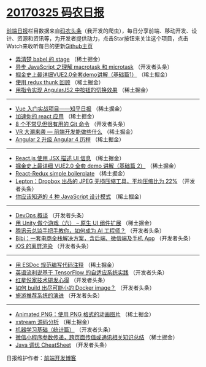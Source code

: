 # [20170325 码农日报](25.md)

[前端日报](http://caibaojian.com/c/news)栏目数据来自[码农头条](http://hao.caibaojian.com/)（我开发的爬虫），每日分享前端、移动开发、设计、资源和资讯等，为开发者提供动力，点击Star按钮来关注这个项目，点击Watch来收听每日的更新[Github主页](https://github.com/kujian/frontendDaily)
* [弄清楚 babel 的 stage](http://hao.caibaojian.com/31775.html) （稀土掘金）
* [异步 JavaScript 之理解 macrotask 和 microtask](http://hao.caibaojian.com/31803.html) （开发者头条）
* [掘金史上最详细VUE2.0全套demo讲解（基础篇1）](http://hao.caibaojian.com/31771.html) （稀土掘金）
* [使用 redux thunk 回顾](http://hao.caibaojian.com/31772.html) （稀土掘金）
* [用指令实现 AngularJS2 中按钮的切换效果](http://hao.caibaojian.com/31762.html) （稀土掘金）

***
* [Vue 入门实战项目——知乎日报](http://hao.caibaojian.com/31763.html) （稀土掘金）
* [加速你的 react 应用](http://hao.caibaojian.com/31766.html) （稀土掘金）
* [8 个不常见但很有用的 Git 命令](http://hao.caibaojian.com/31793.html) （开发者头条）
* [VR 大潮来袭 &#8212; 前端开发能做些什么](http://hao.caibaojian.com/31768.html) （稀土掘金）
* [Angular 2 升级 Angular 4 历程](http://hao.caibaojian.com/31769.html) （稀土掘金）

***
* [React.js 使用 JSX 描述 UI 信息](http://hao.caibaojian.com/31770.html) （稀土掘金）
* [掘金史上最详细 VUE2.0 全套 demo 讲解（基础篇 2）](http://hao.caibaojian.com/31761.html) （稀土掘金）
* [React-Redux simple boilerplate](http://hao.caibaojian.com/31764.html) （稀土掘金）
* [Lepton：Dropbox 出品的 JPEG 无损压缩工具，平均压缩比为 22%](http://hao.caibaojian.com/31799.html) （开发者头条）
* [你应该知道的 4 种 JavaScript 设计模式](http://hao.caibaojian.com/31776.html) （稀土掘金）

***
* [DevOps 概谈](http://hao.caibaojian.com/31802.html) （开发者头条）
* [用 Unity 做个游戏（六） &#8211; 原生 UI 组件扩展](http://hao.caibaojian.com/31758.html) （稀土掘金）
* [腾讯云总监手把手教你，如何成为 AI 工程师？](http://hao.caibaojian.com/31794.html) （开发者头条）
* [Bibi：一套电商全栈解决方案，含后端、微信端及手机 App](http://hao.caibaojian.com/31795.html) （开发者头条）
* [iOS 的离屏渲染](http://hao.caibaojian.com/31804.html) （开发者头条）

***
* [用 ESDoc 规范编写代码注释](http://hao.caibaojian.com/31774.html) （稀土掘金）
* [英语流利说基于 TensorFlow 的自适应系统实践](http://hao.caibaojian.com/31800.html) （开发者头条）
* [红星悦家技术研发心得](http://hao.caibaojian.com/31792.html) （开发者头条）
* [如何 build 出尽可能小的 Docker image？](http://hao.caibaojian.com/31797.html) （开发者头条）
* [旅游推荐系统的演进](http://hao.caibaojian.com/31798.html) （开发者头条）

***
* [Animated PNG：使用 PNG 格式的动画图片](http://hao.caibaojian.com/31773.html) （稀土掘金）
* [xstream 源码分析](http://hao.caibaojian.com/31765.html) （稀土掘金）
* [机器学习基础（统计篇）](http://hao.caibaojian.com/31791.html) （开发者头条）
* [微信小程序参数传递，跨页面传值或通讯相关知识总结](http://hao.caibaojian.com/31760.html) （稀土掘金）
* [Java 调优 CheatSheet](http://hao.caibaojian.com/31796.html) （开发者头条）

日报维护作者：[前端开发博客](http://caibaojian.com/) 